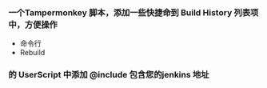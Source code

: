 ### 一个Tampermonkey 脚本，添加一些快捷命到 Build History 列表项中，方便操作
* 命令行
* Rebuild 

### 的 UserScript 中添加 @include 包含您的jenkins 地址